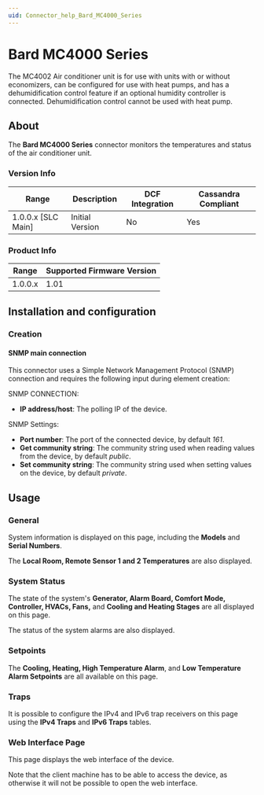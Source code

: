 ```yaml
---
uid: Connector_help_Bard_MC4000_Series
---
```


# Bard MC4000 Series

The MC4002 Air conditioner unit is for use with units with or without economizers, can be configured for use with heat pumps, and has a dehumidification control feature if an optional humidity controller is connected. Dehumidification control cannot be used with heat pump.

## About

The **Bard MC4000 Series** connector monitors the temperatures and status of the air conditioner unit.

### Version Info

| Range | Description | DCF Integration | Cassandra Compliant |
|----------------------|-----------------|---------------------|-------------------------|
| 1.0.0.x [SLC Main]   | Initial Version | No                  | Yes                     |

### Product Info

| Range | Supported Firmware Version |
|------------------|-----------------------------|
| 1.0.0.x          | 1.01                        |

## Installation and configuration

### Creation

#### SNMP main connection

This connector uses a Simple Network Management Protocol (SNMP) connection and requires the following input during element creation:

SNMP CONNECTION:

- **IP address/host**: The polling IP of the device.

SNMP Settings:

- **Port number**: The port of the connected device, by default *161*.
- **Get community string**: The community string used when reading values from the device, by default *public*.
- **Set community string**: The community string used when setting values on the device, by default *private*.

## Usage

### General

System information is displayed on this page, including the **Models** and **Serial Numbers**.

The **Local Room, Remote Sensor 1 and 2 Temperatures** are also displayed.

### System Status

The state of the system's **Generator, Alarm Board, Comfort Mode, Controller, HVACs, Fans,** and **Cooling and Heating Stages** are all displayed on this page.

The status of the system alarms are also displayed.

### Setpoints

The **Cooling, Heating, High Temperature Alarm**, and **Low Temperature Alarm Setpoints** are all available on this page.

### Traps

It is possible to configure the IPv4 and IPv6 trap receivers on this page using the **IPv4 Traps** and **IPv6 Traps** tables.

### Web Interface Page

This page displays the web interface of the device.

Note that the client machine has to be able to access the device, as otherwise it will not be possible to open the web interface.
